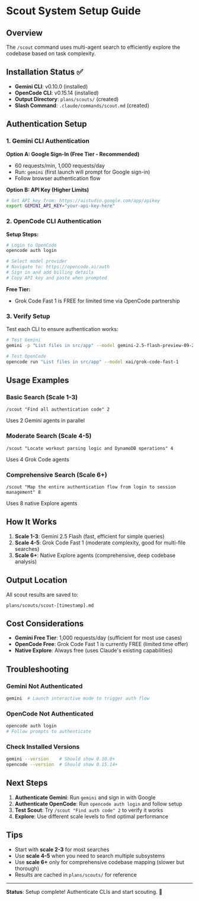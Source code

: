 # Scout System Setup Guide

## Overview

The `/scout` command uses multi-agent search to efficiently explore the codebase based on task complexity.

## Installation Status ✅

- **Gemini CLI**: v0.10.0 (installed)
- **OpenCode CLI**: v0.15.14 (installed)
- **Output Directory**: `plans/scouts/` (created)
- **Slash Command**: `.claude/commands/scout.md` (created)

## Authentication Setup

### 1. Gemini CLI Authentication

**Option A: Google Sign-In (Free Tier - Recommended)**
- 60 requests/min, 1,000 requests/day
- Run: `gemini` (first launch will prompt for Google sign-in)
- Follow browser authentication flow

**Option B: API Key (Higher Limits)**
```bash
# Get API key from: https://aistudio.google.com/app/apikey
export GEMINI_API_KEY="your-api-key-here"
```

### 2. OpenCode CLI Authentication

**Setup Steps:**
```bash
# Login to OpenCode
opencode auth login

# Select model provider
# Navigate to: https://opencode.ai/auth
# Sign in and add billing details
# Copy API key and paste when prompted
```

**Free Tier:**
- Grok Code Fast 1 is FREE for limited time via OpenCode partnership

### 3. Verify Setup

Test each CLI to ensure authentication works:

```bash
# Test Gemini
gemini -p "List files in src/app" --model gemini-2.5-flash-preview-09-2025

# Test OpenCode
opencode run "List files in src/app" --model xai/grok-code-fast-1
```

## Usage Examples

### Basic Search (Scale 1-3)
```
/scout "Find all authentication code" 2
```
Uses 2 Gemini agents in parallel

### Moderate Search (Scale 4-5)
```
/scout "Locate workout parsing logic and DynamoDB operations" 4
```
Uses 4 Grok Code agents

### Comprehensive Search (Scale 6+)
```
/scout "Map the entire authentication flow from login to session management" 8
```
Uses 8 native Explore agents

## How It Works

1. **Scale 1-3**: Gemini 2.5 Flash (fast, efficient for simple queries)
2. **Scale 4-5**: Grok Code Fast 1 (moderate complexity, good for multi-file searches)
3. **Scale 6+**: Native Explore agents (comprehensive, deep codebase analysis)

## Output Location

All scout results are saved to:
```
plans/scouts/scout-[timestamp].md
```

## Cost Considerations

- **Gemini Free Tier**: 1,000 requests/day (sufficient for most use cases)
- **OpenCode Free**: Grok Code Fast 1 is currently FREE (limited time offer)
- **Native Explore**: Always free (uses Claude's existing capabilities)

## Troubleshooting

### Gemini Not Authenticated
```bash
gemini  # Launch interactive mode to trigger auth flow
```

### OpenCode Not Authenticated
```bash
opencode auth login
# Follow prompts to authenticate
```

### Check Installed Versions
```bash
gemini --version    # Should show 0.10.0+
opencode --version  # Should show 0.15.14+
```

## Next Steps

1. **Authenticate Gemini**: Run `gemini` and sign in with Google
2. **Authenticate OpenCode**: Run `opencode auth login` and follow setup
3. **Test Scout**: Try `/scout "Find auth code" 2` to verify it works
4. **Explore**: Use different scale levels to find optimal performance

## Tips

- Start with **scale 2-3** for most searches
- Use **scale 4-5** when you need to search multiple subsystems
- Use **scale 6+** only for comprehensive codebase mapping (slower but thorough)
- Results are cached in `plans/scouts/` for reference

---

**Status**: Setup complete! Authenticate CLIs and start scouting. 🚀
